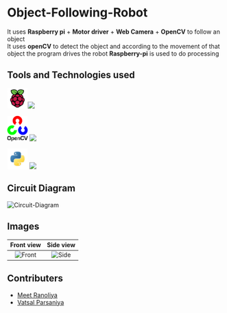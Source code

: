 

# Object-Following-Robot

It uses **Raspberry pi** + **Motor driver** + **Web Camera** + **OpenCV** to follow an object  
It uses **openCV** to detect the object and according to the movement of that object the program drives the robot
**Raspberry-pi** is used to do processing

## Tools and Technologies used

<img src="Images%26Videos/Rpi.jpg" width="48">![](https://img.shields.io/badge/RPi-raspberry%20pi%203-red)

<img src="Images%26Videos/Open-cv.png" width="48">      ![](https://img.shields.io/badge/CV-Open--CV-green)

<img src="Images%26Videos/Python3.jpg" width="48">       ![](https://img.shields.io/badge/Py-Python3-blue)



## Circuit Diagram

![Circuit-Diagram](https://github.com/memr5/Object-Following-Robot/blob/master/Images%26Videos/Circuit%20Diagram.png)

## Images

Front view                 |  Side view
:-------------------------:|:-------------------------:
![Front](https://github.com/memr5/Object-Following-Robot/blob/master/Images%26Videos/FrontView.jpeg)   |  ![Side](https://github.com/memr5/Object-Following-Robot/blob/master/Images%26Videos/SideView.jpeg)

## Contributers

* [Meet Ranoliya](https://github.com/memr5)
* [Vatsal Parsaniya](https://github.com/Vatsalparsaniya)
